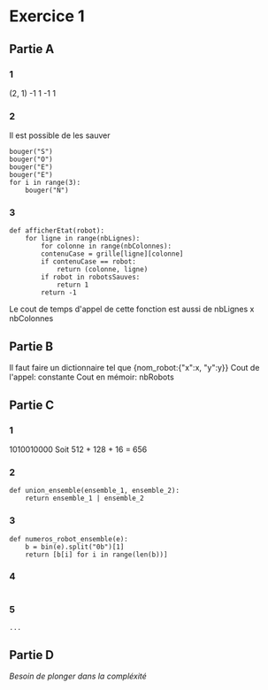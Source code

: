# Exercice 1
## Partie A
### 1
(2, 1)
-1
1
-1
1
### 2
Il est possible de les sauver
```
bouger("S")
bouger("O")
bouger("E")
bouger("E")
for i in range(3):
    bouger("N")
```
### 3
```
def afficherEtat(robot):
    for ligne in range(nbLignes):
        for colonne in range(nbColonnes):
        contenuCase = grille[ligne][colonne]
        if contenuCase == robot:
            return (colonne, ligne)
        if robot in robotsSauves:
            return 1
        return -1
```
Le cout de temps d'appel de cette fonction est aussi de nbLignes x nbColonnes
## Partie B
Il faut faire un dictionnaire tel que {nom_robot:{"x":x, "y":y}}
Cout de l'appel: constante 
Cout en mémoir: nbRobots
## Partie C
### 1
1010010000
Soit 512 + 128 + 16 = 656
### 2
```
def union_ensemble(ensemble_1, ensemble_2):
    return ensemble_1 | ensemble_2
```
### 3
```
def numeros_robot_ensemble(e):
    b = bin(e).split("0b")[1]
    return [b[i] for i in range(len(b))]
```
### 4
```

```

### 5
```
...
```
## Partie D
*Besoin de plonger dans la compléxité*